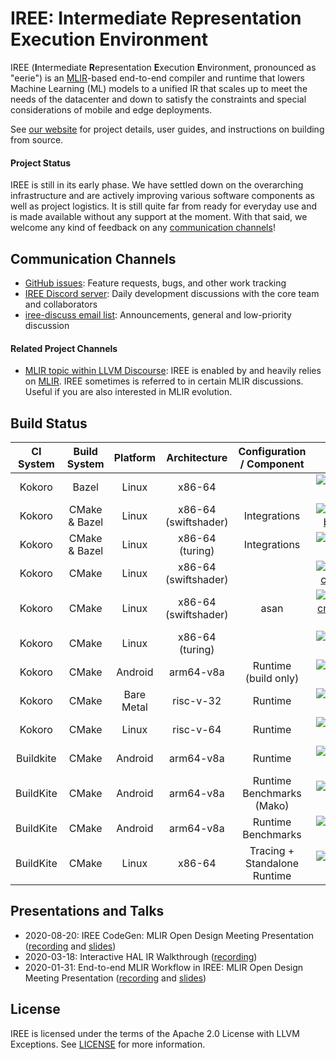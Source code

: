 # IREE: Intermediate Representation Execution Environment

IREE (**I**ntermediate **R**epresentation **E**xecution **E**nvironment,
pronounced as "eerie") is an [MLIR](https://mlir.llvm.org/)-based end-to-end
compiler and runtime that lowers Machine Learning (ML) models to a unified IR
that scales up to meet the needs of the datacenter and down to satisfy the
constraints and special considerations of mobile and edge deployments.

See [our website](https://google.github.io/iree/) for project details, user
guides, and instructions on building from source.

#### Project Status

IREE is still in its early phase. We have settled down on the overarching
infrastructure and are actively improving various software components as well as
project logistics. It is still quite far from ready for everyday use and is made
available without any support at the moment. With that said, we welcome any kind
of feedback on any [communication channels](#communication-channels)!

## Communication Channels

*   [GitHub issues](https://github.com/google/iree/issues): Feature requests,
    bugs, and other work tracking
*   [IREE Discord server](https://discord.gg/26P4xW4): Daily development
    discussions with the core team and collaborators
*   [iree-discuss email list](https://groups.google.com/forum/#!forum/iree-discuss):
    Announcements, general and low-priority discussion

#### Related Project Channels

*   [MLIR topic within LLVM Discourse](https://llvm.discourse.group/c/llvm-project/mlir/31):
    IREE is enabled by and heavily relies on [MLIR](https://mlir.llvm.org). IREE
    sometimes is referred to in certain MLIR discussions. Useful if you are also
    interested in MLIR evolution.

## Build Status


CI System | Build System  | Platform   | Architecture         | Configuration / Component    | Status
:-------: | :-----------: | :--------: | :------------------: | :--------------------------: | :----:
Kokoro    | Bazel         | Linux      | x86-64               |                              | [![kokoro_status_bazel/linux/x86-swiftshader/core](https://storage.googleapis.com/iree-oss-build-badges/bazel/linux/x86-swiftshader/core/main_status.svg)](https://storage.googleapis.com/iree-oss-build-badges/cmake-bazel/linux/x86-swiftshader/main_result.html)
Kokoro    | CMake & Bazel | Linux      | x86-64 (swiftshader) | Integrations                 | [![kokoro status cmake-bazel/linux/x86-swiftshader](https://storage.googleapis.com/iree-oss-build-badges/cmake-bazel/linux/x86-swiftshader/main_status.svg)](https://storage.googleapis.com/iree-oss-build-badges/cmake-bazel/linux/x86-swiftshader/main_result.html)
Kokoro    | CMake & Bazel | Linux      | x86-64 (turing)      | Integrations                 | [![kokoro status cmake-bazel/linux/x86-turing](https://storage.googleapis.com/iree-oss-build-badges/cmake-bazel/linux/x86-turing/main_status.svg)](https://storage.googleapis.com/iree-oss-build-badges/cmake-bazel/linux/x86-turing/main_result.html)
Kokoro    | CMake         | Linux      | x86-64 (swiftshader) |                              | [![kokoro status cmake/linux/x86-swiftshader](https://storage.googleapis.com/iree-oss-build-badges/cmake/linux/x86-swiftshader/main_status.svg)](https://storage.googleapis.com/iree-oss-build-badges/cmake/linux/x86-swiftshader/main_result.html)
Kokoro    | CMake         | Linux      | x86-64 (swiftshader) | asan                         | [![kokoro status cmake/linux/x86-swiftshader-asan](https://storage.googleapis.com/iree-oss-build-badges/cmake/linux/x86-swiftshader-asan/main_status.svg)](https://storage.googleapis.com/iree-oss-build-badges/cmake/linux/x86-swiftshader-asan/main_result.html)
Kokoro    | CMake         | Linux      | x86-64 (turing)      |                              | [![kokoro status cmake/linux/x86-turing](https://storage.googleapis.com/iree-oss-build-badges/cmake/linux/x86-turing/main_status.svg)](https://storage.googleapis.com/iree-oss-build-badges/cmake/linux/x86-turing/main_result.html)
Kokoro    | CMake         | Android    | arm64-v8a            | Runtime (build only)         | [![kokoro status cmake/android/arm64-v8a](https://storage.googleapis.com/iree-oss-build-badges/cmake/android/arm64-v8a/main_status.svg)](https://storage.googleapis.com/iree-oss-build-badges/cmake/android/arm64-v8a/main_result.html)
Kokoro    | CMake         | Bare Metal | risc-v-32            | Runtime                      | [![kokoro status cmake/baremetal/riscv32](https://storage.googleapis.com/iree-oss-build-badges/cmake/baremetal/riscv32/main_status.svg)](https://storage.googleapis.com/iree-oss-build-badges/cmake/baremetal/riscv32/main_result.html)
Kokoro    | CMake         | Linux      | risc-v-64            | Runtime                      | [![kokoro status cmake/linux/riscv64](https://storage.googleapis.com/iree-oss-build-badges/cmake/linux/riscv64/main_status.svg)](https://storage.googleapis.com/iree-oss-build-badges/cmake/linux/riscv64/main_result.html)
Buildkite | CMake         | Android    | arm64-v8a            | Runtime                      | [![buildkite status iree-android-arm64-v8a](https://badge.buildkite.com/a73df0ba9f4aa132650dd6676bc1e6c20d3d99ed6b24db2179.svg?branch=main)](https://buildkite.com/iree/iree-android-arm64-v8a)
BuildKite | CMake         | Android    | arm64-v8a            | Runtime Benchmarks (Mako)    | [![buildkite status iree-android-benchmark](https://badge.buildkite.com/fd75cea669ec0614d810fefdcbe4a088cb6c312b4729023254.svg?branch=main)](https://buildkite.com/iree/iree-android-benchmark)
BuildKite | CMake         | Android    | arm64-v8a            | Runtime Benchmarks           | [![buildkite status iree-benchmark](https://badge.buildkite.com/62e504b93171f4a19e5c46f8b9a99eb5dba050666640fbc21b.svg?branch=main)](https://buildkite.com/iree/iree-benchmark)
BuildKite | CMake         | Linux      | x86-64               | Tracing + Standalone Runtime | [![buildkite status iree-build-configurations](https://badge.buildkite.com/3bc03ad54a6b785b3fdd0dd3d67fd93ed22ef2b538cb34adc3.svg?branch=main)](https://buildkite.com/iree/iree-build-configurations)


## Presentations and Talks

*   2020-08-20: IREE CodeGen: MLIR Open Design Meeting Presentation
    ([recording](https://drive.google.com/file/d/1325zKXnNIXGw3cdWrDWJ1-bp952wvC6W/view?usp=sharing)
    and
    [slides](https://docs.google.com/presentation/d/1NetHjKAOYg49KixY5tELqFp6Zr2v8_ujGzWZ_3xvqC8/edit))
*   2020-03-18: Interactive HAL IR Walkthrough
    ([recording](https://drive.google.com/file/d/1_sWDgAPDfrGQZdxAapSA90AD1jVfhp-f/view?usp=sharing))
*   2020-01-31: End-to-end MLIR Workflow in IREE: MLIR Open Design Meeting Presentation
    ([recording](https://drive.google.com/open?id=1os9FaPodPI59uj7JJI3aXnTzkuttuVkR)
    and
    [slides](https://drive.google.com/open?id=1RCQ4ZPQFK9cVgu3IH1e5xbrBcqy7d_cEZ578j84OvYI))

## License

IREE is licensed under the terms of the Apache 2.0 License with LLVM Exceptions.
See [LICENSE](LICENSE) for more information.
